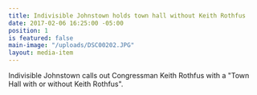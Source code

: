 ```yaml
---
title: Indivisible Johnstown holds town hall without Keith Rothfus
date: 2017-02-06 16:25:00 -05:00
position: 1
is featured: false
main-image: "/uploads/DSC00202.JPG"
layout: media-item
---
```


Indivisible Johnstown calls out Congressman Keith Rothfus with a "Town Hall with or without Keith Rothfus".